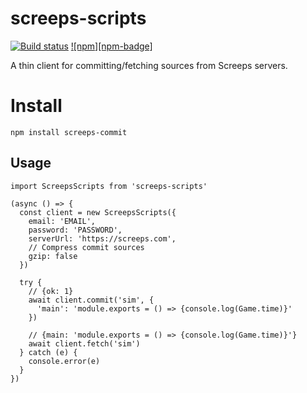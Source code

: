 # screeps-scripts

[![Build status][travis-ci-badge]](travis-ci) [![npm][npm-badge]](npm)

A thin client for committing/fetching sources from Screeps servers.

# Install

```
npm install screeps-commit
```

## Usage

```
import ScreepsScripts from 'screeps-scripts'

(async () => {
  const client = new ScreepsScripts({
    email: 'EMAIL',
    password: 'PASSWORD',
    serverUrl: 'https://screeps.com',
    // Compress commit sources
    gzip: false
  })

  try {
    // {ok: 1}
    await client.commit('sim', {
      'main': 'module.exports = () => {console.log(Game.time)}'
    })

    // {main: 'module.exports = () => {console.log(Game.time)}'}
    await client.fetch('sim')
  } catch (e) {
    console.error(e)
  }
})
```

[travis-ci]: https://travis-ci.org/langri-sha/screeps-scripts
[travis-ci-badge]: https://travis-ci.org/langri-sha/screeps-scripts.svg?branch=master
